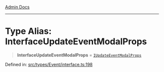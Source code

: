 [Admin Docs](/)

***

# Type Alias: InterfaceUpdateEventModalProps

> **InterfaceUpdateEventModalProps** = [`IUpdateEventModalProps`](types\Event\interface\README\interfaces\IUpdateEventModalProps.md)

Defined in: [src/types/Event/interface.ts:198](https://github.com/PalisadoesFoundation/talawa-admin/blob/main/src/types/Event/interface.ts#L198)
